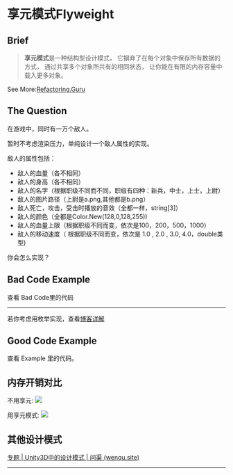 <!--
 * @Author: NickPansh
 * @Date: 2023-01-31 13:27:56
 * @LastEditors: NickPansh
 * @LastEditTime: 2023-02-10 12:05:25
 * @FilePath: \Unity-Design-Pattern\Assets\StructuralPattern\Flyweight\README.md
 * @Description: 
 * 
 * Copyright (c) 2023 by nickpansh@yeah.net | wenqu.site, All Rights Reserved. 
-->
# 享元模式Flyweight


## Brief

> **享元模式**是一种结构型设计模式， 它摒弃了在每个对象中保存所有数据的方式， 通过共享多个对象所共有的相同状态， 让你能在有限的内存容量中载入更多对象。

See More:[Refactoring.Guru](https://refactoring.guru/design-patterns/flyweight)

## The Question

在游戏中，同时有一万个敌人。

暂时不考虑渲染压力，单纯设计一个敌人属性的实现。

敌人的属性包括：

- 敌人的血量（各不相同）
- 敌人的身高（各不相同）
- 敌人的名字（根据职级不同而不同，职级有四种：新兵，中士，上士，上尉）
- 敌人的图片路径（上尉是a.png,其他都是b.png）
- 敌人死亡，攻击，受击时播放的音效（全都一样，string[3]）
- 敌人的颜色（全都是Color.New(128,0,128,255))
- 敌人的血量上限（根据职级不同而变，依次是100，200，500，1000）
- 敌人的移动速度（ 根据职级不同而变，依次是 1.0 , 2.0 , 3.0, 4.0，double类型)

你会怎么实现？

## Bad Code Example

查看 Bad Code里的代码

---

若你考虑用枚举实现，查看[博客详解](https://wenqu.site/Unity%E8%AE%BE%E8%AE%A1%E6%A8%A1%E5%BC%8F%E2%80%94%E4%BA%AB%E5%85%83%E6%A8%A1%E5%BC%8F%EF%BC%88%E9%99%84%E4%BB%A3%E7%A0%81%EF%BC%89.html)

## Good Code Example

查看 Example 里的代码。

## 内存开销对比

不用享元:
![](https://pic.wenqu.site/uploads/2023/01/31/20230131114215.png)

用享元模式:
![](https://pic.wenqu.site/uploads/2023/01/31/20230131114910.png)

## 其他设计模式

[专题 | Unity3D中的设计模式 | 问渠 (wenqu.site)](https://wenqu.site/Unity-Design-Pattern.html)

---